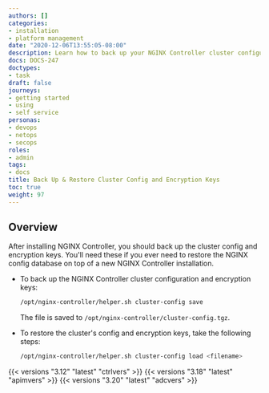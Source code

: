 ```yaml
---
authors: []
categories:
- installation
- platform management
date: "2020-12-06T13:55:05-08:00"
description: Learn how to back up your NGINX Controller cluster configuration and encryption keys.
docs: DOCS-247
doctypes:
- task
draft: false
journeys:
- getting started
- using
- self service
personas:
- devops
- netops
- secops
roles:
- admin
tags:
- docs
title: Back Up & Restore Cluster Config and Encryption Keys
toc: true
weight: 97
---
```


## Overview

After installing NGINX Controller, you should back up the cluster config and encryption keys. You'll need these if you ever need to restore the NGINX config database on top of a new NGINX Controller installation.

- To back up the NGINX Controller cluster configuration and encryption keys:

  ```bash
  /opt/nginx-controller/helper.sh cluster-config save
  ```

  The file is saved to `/opt/nginx-controller/cluster-config.tgz`.

- To restore the cluster's config and encryption keys, take the following steps:

  ```bash
  /opt/nginx-controller/helper.sh cluster-config load <filename>
  ```

{{< versions "3.12" "latest" "ctrlvers" >}}
{{< versions "3.18" "latest" "apimvers" >}}
{{< versions "3.20" "latest" "adcvers" >}}